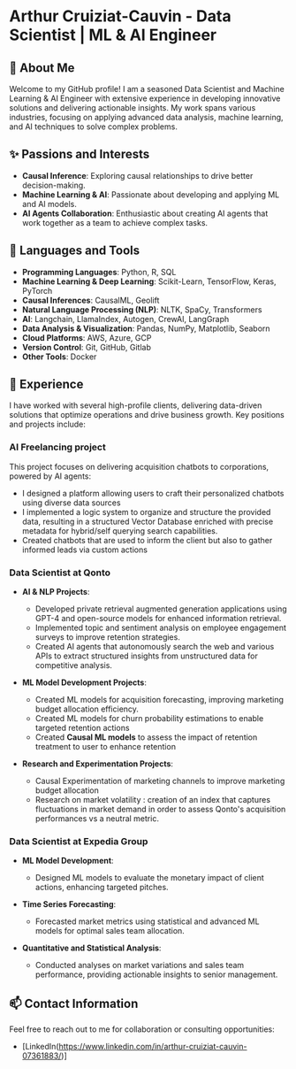 # Arthur Cruiziat-Cauvin - Data Scientist | ML & AI Engineer

## 🌱 About Me

Welcome to my GitHub profile! I am a seasoned Data Scientist and Machine Learning & AI Engineer with extensive experience in developing innovative solutions and delivering actionable insights. My work spans various industries, focusing on applying advanced data analysis, machine learning, and AI techniques to solve complex problems.

## ✨ Passions and Interests
- **Causal Inference**: Exploring causal relationships to drive better decision-making.
- **Machine Learning & AI**: Passionate about developing and applying ML and AI models.
- **AI Agents Collaboration**: Enthusiastic about creating AI agents that work together as a team to achieve complex tasks.

## 🧰 Languages and Tools
- **Programming Languages**: Python, R, SQL
- **Machine Learning & Deep Learning**: Scikit-Learn, TensorFlow, Keras, PyTorch
- **Causal Inferences**: CausalML, Geolift
- **Natural Language Processing (NLP)**: NLTK, SpaCy, Transformers
- **AI**: Langchain, LlamaIndex, Autogen, CrewAI, LangGraph
- **Data Analysis & Visualization**: Pandas, NumPy, Matplotlib, Seaborn
- **Cloud Platforms**: AWS, Azure, GCP
- **Version Control**: Git, GitHub, Gitlab
- **Other Tools**: Docker

## 🔭 Experience

I have worked with several high-profile clients, delivering data-driven solutions that optimize operations and drive business growth. Key positions and projects include:

### AI Freelancing project
This project focuses on delivering acquisition chatbots to corporations, powered by AI agents:
- I designed a platform allowing users to craft their personalized chatbots using diverse data sources
- I implemented a logic system to organize and structure the provided data, resulting in a structured Vector Database enriched with precise metadata for hybrid/self querying search capabilities.
- Created chatbots that are used to inform the client but also to gather informed leads via custom actions

### Data Scientist at Qonto
- **AI & NLP Projects**:
  - Developed private retrieval augmented generation applications using GPT-4 and open-source models for enhanced information retrieval.
  - Implemented topic and sentiment analysis on employee engagement surveys to improve retention strategies.
  - Created AI agents that autonomously search the web and various APIs to extract structured insights from unstructured data for competitive analysis.

- **ML Model Development Projects**:
  - Created ML models for acquisition forecasting, improving marketing budget allocation efficiency.
  - Created ML models for churn probability estimations to enable targeted retention actions
  - Created **Causal ML models** to assess the impact of retention treatment to user to enhance retention

- **Research and Experimentation Projects**:
  - Causal Experimentation of marketing channels to improve marketing budget allocation
  - Research on market volatility : creation of an index that captures fluctuations in market demand in order to assess Qonto's acquisition performances vs a neutral metric. 

### Data Scientist at Expedia Group
- **ML Model Development**:
  - Designed ML models to evaluate the monetary impact of client actions, enhancing targeted pitches.

- **Time Series Forecasting**:
  - Forecasted market metrics using statistical and advanced ML models for optimal sales team allocation.

- **Quantitative and Statistical Analysis**:
  - Conducted analyses on market variations and sales team performance, providing actionable insights to senior management.

<!--
## Projects

### [Project A: Predictive Analytics for Sales Forecasting](https://github.com/arthurcruiziat/project-a)
- **Technologies Used**: Python, Scikit-Learn, Pandas, NumPy, Matplotlib
- **Description**: Developed and deployed a predictive model to forecast sales, resulting in a 15% increase in accuracy over previous methods.

### [Project B: NLP for Customer Feedback Analysis](https://github.com/arthurcruiziat/project-b)
- **Technologies Used**: Python, NLTK, SpaCy, Transformers
- **Description**: Built an NLP pipeline to analyze customer feedback, providing insights that helped improve customer satisfaction by 10%.

### [Project C: Deep Learning for Image Classification](https://github.com/arthurcruiziat/project-c)
- **Technologies Used**: Python, TensorFlow, Keras, OpenCV
- **Description**: Created a deep learning model for image classification with a 95% accuracy rate.

<!--
## 🔭 Featured Projects

### 1. Churn Prediction Model

- **Description:** Developed a machine learning model to predict customer churn for a telecommunications company, leveraging customer data and usage patterns.
- **Technologies:** Python, scikit-learn, XGBoost, Pandas, NumPy
- **Approach:** Performed data preprocessing, feature engineering, and model selection. Implemented an XGBoost classifier and achieved an AUC score of 0.85.

### 2. Fraud Detection System

- **Description:** Built a fraud detection system for a financial institution using anomaly detection techniques and deep learning models.
- **Technologies:** Python, TensorFlow, Keras, Pandas, NumPy
- **Approach:** Implemented an autoencoder for unsupervised anomaly detection and a deep neural network for supervised fraud classification. Achieved an F1-score of 0.92.

### 3. Causal Inference for Marketing Campaigns

- **Description:** Conducted causal inference analysis to measure the impact of marketing campaigns on customer engagement and sales using geo-lift techniques.
- **Technologies:** Python, CausalML, Econml, Pandas, NumPy
- **Approach:** Utilized causal inference methods, including double machine learning and synthetic control methods, to estimate the causal effect of marketing interventions.
-->

## 📫 Contact Information
Feel free to reach out to me for collaboration or consulting opportunities:
- [LinkedIn(https://www.linkedin.com/in/arthur-cruiziat-cauvin-07361883/)]

<!--
**Starbz/Starbz** is a ✨ _special_ ✨ repository because its `README.md` (this file) appears on your GitHub profile.

Here are some ideas to get you started:

- 🔭 I’m currently working on ...
- 🌱 I’m currently learning ...
- 👯 I’m looking to collaborate on ...
- 🤔 I’m looking for help with ...
- 💬 Ask me about ...
- 📫 How to reach me: ...
- 😄 Pronouns: ...
- ⚡ Fun fact: ...
-->
